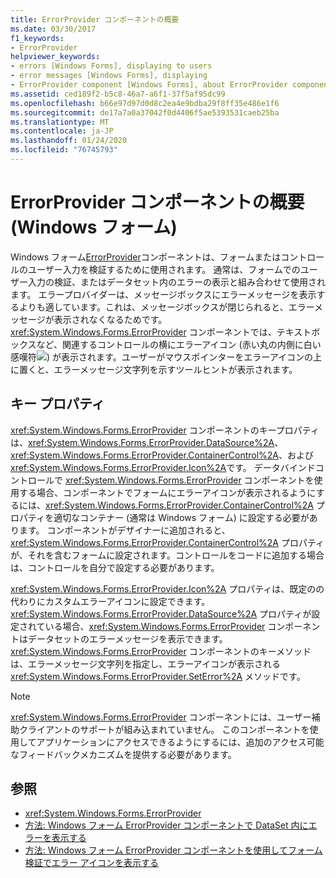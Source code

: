 ```yaml
---
title: ErrorProvider コンポーネントの概要
ms.date: 03/30/2017
f1_keywords:
- ErrorProvider
helpviewer_keywords:
- errors [Windows Forms], displaying to users
- error messages [Windows Forms], displaying
- ErrorProvider component [Windows Forms], about ErrorProvider component
ms.assetid: ced189f2-b5c8-46a7-a6f1-37f5af95dc99
ms.openlocfilehash: b66e97d97d0d8c2ea4e9bdba29f8ff35e486e1f6
ms.sourcegitcommit: de17a7a0a37042f0d4406f5ae5393531caeb25ba
ms.translationtype: MT
ms.contentlocale: ja-JP
ms.lasthandoff: 01/24/2020
ms.locfileid: "76745793"
---
```

# <a name="errorprovider-component-overview-windows-forms"></a>ErrorProvider コンポーネントの概要 (Windows フォーム)
Windows フォーム[ErrorProvider](errorprovider-component-windows-forms.md)コンポーネントは、フォームまたはコントロールのユーザー入力を検証するために使用されます。 通常は、フォームでのユーザー入力の検証、またはデータセット内のエラーの表示と組み合わせて使用されます。 エラープロバイダーは、メッセージボックスにエラーメッセージを表示するよりも適しています。これは、メッセージボックスが閉じられると、エラーメッセージが表示されなくなるためです。 <xref:System.Windows.Forms.ErrorProvider> コンポーネントでは、テキストボックスなど、関連するコントロールの横にエラーアイコン (赤い丸の内側に白い感嘆符![](./media/errorprovider-component-overview-windows-forms/vb-error-provider-icon.gif)) が表示されます。ユーザーがマウスポインターをエラーアイコンの上に置くと、エラーメッセージ文字列を示すツールヒントが表示されます。  
  
## <a name="key-properties"></a>キー プロパティ  
 <xref:System.Windows.Forms.ErrorProvider> コンポーネントのキープロパティは、<xref:System.Windows.Forms.ErrorProvider.DataSource%2A>、<xref:System.Windows.Forms.ErrorProvider.ContainerControl%2A>、および <xref:System.Windows.Forms.ErrorProvider.Icon%2A>です。 データバインドコントロールで <xref:System.Windows.Forms.ErrorProvider> コンポーネントを使用する場合、コンポーネントでフォームにエラーアイコンが表示されるようにするには、<xref:System.Windows.Forms.ErrorProvider.ContainerControl%2A> プロパティを適切なコンテナー (通常は Windows フォーム) に設定する必要があります。 コンポーネントがデザイナーに追加されると、<xref:System.Windows.Forms.ErrorProvider.ContainerControl%2A> プロパティが、それを含むフォームに設定されます。コントロールをコードに追加する場合は、コントロールを自分で設定する必要があります。  
  
 <xref:System.Windows.Forms.ErrorProvider.Icon%2A> プロパティは、既定のの代わりにカスタムエラーアイコンに設定できます。 <xref:System.Windows.Forms.ErrorProvider.DataSource%2A> プロパティが設定されている場合、<xref:System.Windows.Forms.ErrorProvider> コンポーネントはデータセットのエラーメッセージを表示できます。 <xref:System.Windows.Forms.ErrorProvider> コンポーネントのキーメソッドは、エラーメッセージ文字列を指定し、エラーアイコンが表示される <xref:System.Windows.Forms.ErrorProvider.SetError%2A> メソッドです。  
  
> [!NOTE]
> <xref:System.Windows.Forms.ErrorProvider> コンポーネントには、ユーザー補助クライアントのサポートが組み込まれていません。 このコンポーネントを使用してアプリケーションにアクセスできるようにするには、追加のアクセス可能なフィードバックメカニズムを提供する必要があります。  
  
## <a name="see-also"></a>参照

- <xref:System.Windows.Forms.ErrorProvider>
- [方法: Windows フォーム ErrorProvider コンポーネントで DataSet 内にエラーを表示する](view-errors-within-a-dataset-with-wf-errorprovider-component.md)
- [方法: Windows フォーム ErrorProvider コンポーネントを使用してフォーム検証でエラー アイコンを表示する](display-error-icons-for-form-validation-with-wf-errorprovider.md)
